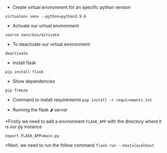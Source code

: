 - Create virtual environment for an specific python version

`virtualenv venv --python=python3.9.6`

- Activate our virtual environment

`source venv/bin/activate`

- To deactivate our virtual environment

`deactivate`

- Install flask

`pip install flask`

- Show dependencies

`pip freeze`

- Command to install requirements
`pip install -r requirements.txt`

- Running the flask 🌶️ server

*Firstly we need to add a environment
`FLASK_APP` with the directory where it is our py instance

`export FLASK_APP=main.py`

*Next,  we need to run the follow command
`flask run --host=localhost`